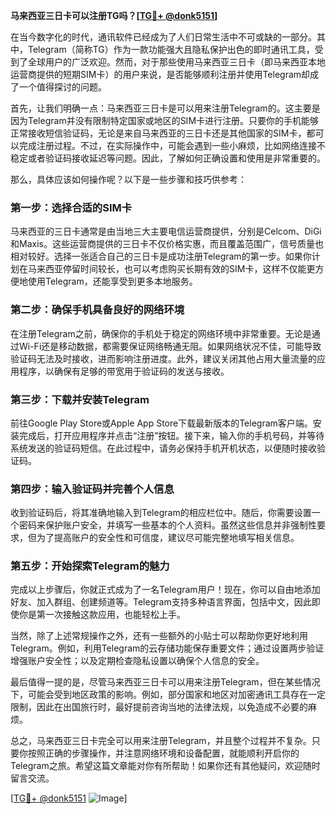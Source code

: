 **马来西亚三日卡可以注册TG吗？[[TG💪+ @donk5151](https://t.me/s/donk5151)]**

在当今数字化的时代，通讯软件已经成为了人们日常生活中不可或缺的一部分。其中，Telegram（简称TG）作为一款功能强大且隐私保护出色的即时通讯工具，受到了全球用户的广泛欢迎。然而，对于那些使用马来西亚三日卡（即马来西亚本地运营商提供的短期SIM卡）的用户来说，是否能够顺利注册并使用Telegram却成了一个值得探讨的问题。

首先，让我们明确一点：马来西亚三日卡是可以用来注册Telegram的。这主要是因为Telegram并没有限制特定国家或地区的SIM卡进行注册。只要你的手机能够正常接收短信验证码，无论是来自马来西亚的三日卡还是其他国家的SIM卡，都可以完成注册过程。不过，在实际操作中，可能会遇到一些小麻烦，比如网络连接不稳定或者验证码接收延迟等问题。因此，了解如何正确设置和使用是非常重要的。

那么，具体应该如何操作呢？以下是一些步骤和技巧供参考：

### **第一步：选择合适的SIM卡**
马来西亚的三日卡通常是由当地三大主要电信运营商提供，分别是Celcom、DiGi和Maxis。这些运营商提供的三日卡不仅价格实惠，而且覆盖范围广，信号质量也相对较好。选择一张适合自己的三日卡是成功注册Telegram的第一步。如果你计划在马来西亚停留时间较长，也可以考虑购买长期有效的SIM卡，这样不仅能更方便地使用Telegram，还能享受到更多本地服务。

### **第二步：确保手机具备良好的网络环境**
在注册Telegram之前，确保你的手机处于稳定的网络环境中非常重要。无论是通过Wi-Fi还是移动数据，都需要保证网络畅通无阻。如果网络状况不佳，可能导致验证码无法及时接收，进而影响注册进度。此外，建议关闭其他占用大量流量的应用程序，以确保有足够的带宽用于验证码的发送与接收。

### **第三步：下载并安装Telegram**
前往Google Play Store或Apple App Store下载最新版本的Telegram客户端。安装完成后，打开应用程序并点击“注册”按钮。接下来，输入你的手机号码，并等待系统发送的验证码短信。在此过程中，请务必保持手机开机状态，以便随时接收验证码。

### **第四步：输入验证码并完善个人信息**
收到验证码后，将其准确地输入到Telegram的相应栏位中。随后，你需要设置一个密码来保护账户安全，并填写一些基本的个人资料。虽然这些信息并非强制性要求，但为了提高账户的安全性和可信度，建议尽可能完整地填写相关信息。

### **第五步：开始探索Telegram的魅力**
完成以上步骤后，你就正式成为了一名Telegram用户！现在，你可以自由地添加好友、加入群组、创建频道等。Telegram支持多种语言界面，包括中文，因此即使你是第一次接触这款应用，也能轻松上手。

当然，除了上述常规操作之外，还有一些额外的小贴士可以帮助你更好地利用Telegram。例如，利用Telegram的云存储功能保存重要文件；通过设置两步验证增强账户安全性；以及定期检查隐私设置以确保个人信息的安全。

最后值得一提的是，尽管马来西亚三日卡可以用来注册Telegram，但在某些情况下，可能会受到地区政策的影响。例如，部分国家和地区对加密通讯工具存在一定限制，因此在出国旅行时，最好提前咨询当地的法律法规，以免造成不必要的麻烦。

总之，马来西亚三日卡完全可以用来注册Telegram，并且整个过程并不复杂。只要你按照正确的步骤操作，并注意网络环境和设备配置，就能顺利开启你的Telegram之旅。希望这篇文章能对你有所帮助！如果你还有其他疑问，欢迎随时留言交流。

[[TG💪+ @donk5151](https://t.me/s/donk5151) ![Image](https://i.postimg.cc/rwNCRYN7/Snipaste-2025-04-30-17-27-05.png)]